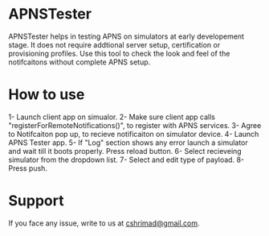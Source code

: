 # APNSTester
APNSTester helps in testing APNS on simulators at early developement stage. It does not require addtional server setup, certification or provisioning profiles. Use this tool to check the look and feel of the notifcaitons without complete APNS setup.

# How to use 

  1- Launch client app on simualor.
  2- Make sure client app calls "registerForRemoteNotifications()", to register with APNS services.
  3- Agree to Notifcaiton pop up, to recieve notificaiton on simulator device.
  4- Launch APNS Tester app.
  5- If "Log" section shows any error launch a simulator and wait till it boots properly. Press reload button. 
  6- Select recieveing simulator from the dropdown list.
  7- Select and edit type of payload.
  8- Press push. 

# Support 
If you face any issue, write to us at cshrimad@gmail.com.
